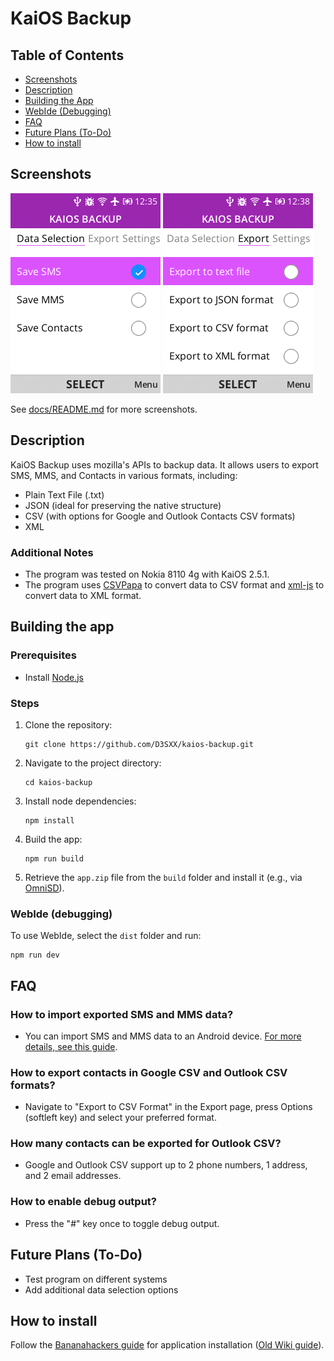 # KaiOS Backup

## Table of Contents
- [Screenshots](#screenshots)
- [Description](#description)
- [Building the App](#building-the-app)
- [WebIde (Debugging)](#webide-debugging)
- [FAQ](#faq)
- [Future Plans (To-Do)](#future-plans-to-do)
- [How to install](#how-to-install)

## Screenshots

![](./docs/data-selection.png) ![](./docs/export.png)

See [docs/README.md](./docs/README.md) for more screenshots.

## Description

KaiOS Backup uses mozilla's APIs to backup data. 
It allows users to export SMS, MMS, and Contacts in various formats, including:

- Plain Text File (.txt)
- JSON (ideal for preserving the native structure)
- CSV (with options for Google and Outlook Contacts CSV formats)
- XML

### Additional Notes

- The program was tested on Nokia 8110 4g with KaiOS 2.5.1.
- The program uses [CSVPapa](https://www.papaparse.com/) to convert data to CSV format and [xml-js](https://www.npmjs.com/package/xml-js) to convert data to XML format.

## Building the app

### Prerequisites
- Install [Node.js](https://nodejs.org/en/download/)

### Steps
1. Clone the repository:
   ```
   git clone https://github.com/D3SXX/kaios-backup.git
   ```
2. Navigate to the project directory:
   ```
   cd kaios-backup
   ```
3. Install node dependencies:
   ```
   npm install
   ```
4. Build the app:
   ```
   npm run build
   ```
5. Retrieve the `app.zip` file from the `build` folder and install it (e.g., via [OmniSD](https://wiki.bananahackers.net/en/sideloading)).


### WebIde (debugging)

To use WebIde, select the `dist` folder and run:
```
npm run dev
```

## FAQ

### How to import exported SMS and MMS data?
- You can import SMS and MMS data to an Android device. [For more details, see this guide](/convert/README.md).

### How to export contacts in Google CSV and Outlook CSV formats?
- Navigate to "Export to CSV Format" in the Export page, press Options (softleft key) and select your preferred format.

### How many contacts can be exported for Outlook CSV?
- Google and Outlook CSV support up to 2 phone numbers, 1 address, and 2 email addresses.

### How to enable debug output?
- Press the "#" key once to toggle debug output.

## Future Plans (To-Do)
- Test program on different systems
- Add additional data selection options

## How to install

Follow the [Bananahackers guide](https://wiki.bananahackers.net/en/sideloading) for application installation ([Old Wiki guide](https://ivan-hc.github.io/bananahackers/install-omnisd.html#h.p_9Fk5jizGWpwi)).
